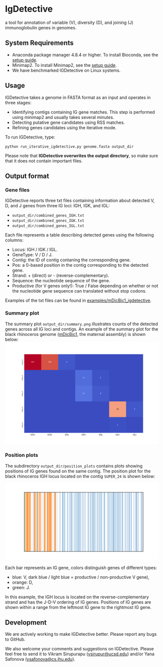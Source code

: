 # IgDetective
a tool for annotation of variable (V), diversity (D), and joining (J) immunoglobulin genes in genomes.

## System Requirements
* Anaconda package manager 4.8.4 or higher. To install Bioconda, see the [setup guide](https://bioconda.github.io/user/install.html#install-conda).
* Minimap2. To install Minimap2, see the [setup guide](https://anaconda.org/bioconda/minimap2).
* We have benchmarked IGDetective on Linux systems.  

## Usage
IGDetective takes a genome in FASTA format as an input and operates in three stages:
* Identifying contigs containing IG gene matches. This step is performed using minimap2 and usually takes several minutes. 
* Detecting putative gene candidates using RSS matches. 
* Refining genes candidates using the iterative mode. 

To run IGDetective, type:
```
python run_iterative_igdetective.py genome.fasta output_dir
```
Please note that **IGDetective overwrites the output directory**, so make sure that it does not contain important files.

## Output format
### Gene files
IGDetective reports three txt files containing information about detected V, D, and J genes from three IG loci: IGH, IGK, and IGL:
* `output_dir/combined_genes_IGH.txt`
* `output_dir/combined_genes_IGK.txt`
* `output_dir/combined_genes_IGL.txt`

Each file represents a table describing detected genes using the following columns:
* Locus: IGH / IGK / IGL.
* GeneType: V / D / J.
* Contig: the ID of contig contaning the corresponding gene. 
* Pos: a 0-based position in the contig corresponding to the detected gene.
* Strand: + (direct) or - (reverse-complementary).
* Sequence: the nucleotide sequence of the gene.
* Productive (for V genes only!): True / False depending on whether or not the nucleotide gene sequence can translated without stop codons. 

Examples of the txt files can be found in [examples/mDicBic1_igdetective](examples/mDicBic1_igdetective).

### Summary plot
The summary plot `output_dir/summary.png` illustrates counts of the detected genes across all IG loci and contigs. An example of the summary plot for the black rhinoceros genome ([mDicBic1](https://genomeark.github.io/genomeark-all/Diceros_bicornis.html), the maternal assembly) is shown below:
![summary](examples/mDicBic1_igdetective/summary.png)

### Position plots
The subdirectory `output_dir/position_plots` contains plots showing positions of IG genes found on the same contig. The position plot for the black rhinoceros IGH locus located on the contig `SUPER_24` is shown below:

![summary](examples/mDicBic1_igdetective/position_plots/IGH_SUPER_24.png)

Each bar represents an IG gene, colors distinguish genes of different types: 
* blue: V, dark blue / light blue = productive / non-productive V gene),
* orange: D,
* green: J.

In this example, the IGH locus is located on the reverse-complementary strand and has the J-D-V ordering of IG genes. Positions of IG genes are shown within a range from the leftmost IG gene to the rightmost IG gene.

## Development
We are actively working to make IGDetective better. Please report any bugs to GitHub. 

We also welcome your comments and suggestions on IGDetective. Please feel free to send it to Vikram Sirupurapu (vsirupur@ucsd.edu) and/or Yana Safonova (ysafonova@cs.jhu.edu).
